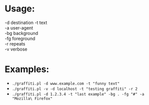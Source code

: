 # Usage:

  -d  destination 
  -t  text        
  -a  user-agent  
  -bg background  
  -fg foreground  
  -r  repeats     
  -v  verbose     

# Examples:

 * `./graffiti.pl -d www.example.com -t "funny text"`
 * `./graffiti.pl -v -d localhost -t "testing graffiti" -r 2`
 * `./graffiti.pl -d 1.2.3.4 -t "last example" -bg . -fg "#" -a "Mozilla\ Firefox"`

